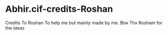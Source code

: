 # Abhir.cif-credits-Roshan
Credits To Roshan To help me but mainly made by me.
Btw Thx Rosham for the ideas
